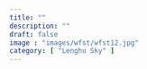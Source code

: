 ```yaml
---
title: ""
description: ""
draft: false
image : "images/wfst/wfst12.jpg"
category: [ "Lenghu Sky" ]
---
```


